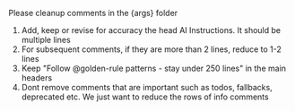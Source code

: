 Please cleanup comments in the {args} folder

1. Add, keep or revise for accuracy the head AI Instructions. It should be multiple lines
2. For subsequent comments, if they are more than 2 lines, reduce to 1-2 lines
3. Keep "Follow @golden-rule patterns - stay under 250 lines" in the main headers
4. Dont remove comments that are important such as todos, fallbacks, deprecated etc. We just want to reduce the rows of info comments